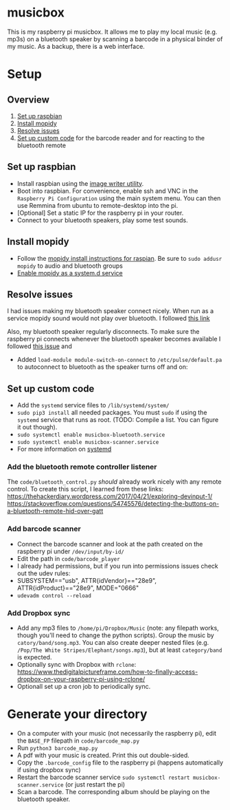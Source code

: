 # musicbox
This is my raspberry pi musicbox. It allows me to play my local music (e.g. mp3s) on a bluetooth speaker by scanning a barcode in a physical binder of my music. As a backup, there is a web interface.

# Setup
## Overview
1. [Set up raspbian](#set-up-raspbian)
2. [Install mopidy](#install-mopidy)
3. [Resolve issues](#resolve-issues)
4. [Set up custom code](#set-up-custom-code) for the barcode reader and for reacting to the bluetooth remote

## Set up raspbian
- Install raspbian using the [image writer utility](https://www.raspberrypi.org/blog/raspberry-pi-imager-imaging-utility/). 
- Boot into raspbian. For convenience, enable ssh and VNC in the `Raspberry Pi Configuration` using the main system menu. You can then use Remmina from ubuntu to remote-desktop into the pi.
- [Optional] Set a static IP for the raspberry pi in your router.
- Connect to your bluetooth speakers, play some test sounds.

## Install mopidy
- Follow the [mopidy install instructions for raspian](https://docs.mopidy.com/en/latest/installation/raspberrypi/#how-to-for-raspbian). Be sure to `sudo addusr mopidy` to audio and bluetooth groups
- [Enable mopidy as a system.d service](https://docs.mopidy.com/en/latest/running/service/#service-management-with-systemd)

## Resolve issues
I had issues making my bluetooth speaker connect nicely. When run as a service mopidy sound would not play over bluetooth.
I followed [this link](https://docs.mopidy.com/en/latest/running/service/?highlight=pulseaudio#system-service-and-pulseaudio)


Also, my bluetooth speaker regularly disconnects. To make sure the raspberry pi connects whenever the bluetooth speaker becomes available I followed [this issue](https://github.com/manjaro/packages-extra/issues/64 ) and
- Added `load-module module-switch-on-connect` to `/etc/pulse/default.pa` to autoconnect to bluetooth as the speaker turns off and on:

## Set up custom code
- Add the `systemd` service files to `/lib/systemd/system/`
- `sudo pip3 install` all needed packages. You must `sudo` if using the `systemd` service that runs as root. (TODO: Compile a list. You can figure it out though). 
- `sudo systemctl enable musicbox-bluetooth.service`
- `sudo systemctl enable musicbox-scanner.service`
- For more information on [systemd](https://tecadmin.net/setup-autorun-python-script-using-systemd/)

### Add the bluetooth remote controller listener
The `code/bluetooth_control.py` _should_ already work nicely with any remote control. To create this script, I learned from these links:
https://thehackerdiary.wordpress.com/2017/04/21/exploring-devinput-1/
https://stackoverflow.com/questions/54745576/detecting-the-buttons-on-a-bluetooth-remote-hid-over-gatt

### Add barcode scanner
- Connect the barcode scanner and look at the path created on the raspberry pi under `/dev/input/by-id/`
- Edit the path in `code/barcode_player` 
- I already had permissions, but if you run into permissions issues check out the udev rules:
- SUBSYSTEM=="usb", ATTR{idVendor}=="28e9", ATTR{idProduct}=="28e9", MODE="0666"
- `udevadm control --reload`

### Add Dropbox sync
- Add any mp3 files to `/home/pi/Dropbox/Music` (note: any filepath works, though you'll need to change the python scripts). Group the music by `catory/band/song.mp3`. You can also create deeper nested files (e.g. `/Pop/The White Stripes/Elephant/songs.mp3`), but at least `category/band` is expected.
- Optionally sync with Dropbox with `rclone`: https://www.thedigitalpictureframe.com/how-to-finally-access-dropbox-on-your-raspberry-pi-using-rclone/
- Optionall set up a cron job to periodically sync.


# Generate your directory
- On a computer with your music (not necessarily the raspberry pi), edit the `BASE_FP` filepath in `code/barcode_map.py`
- Run `python3 barcode_map.py`
- A pdf with your music is created. Print this out double-sided.
- Copy the `.barcode_config` file to the raspberry pi (happens automatically if using dropbox sync)
- Restart the barcode scanner service `sudo systemctl restart musicbox-scanner.service` (or just restart the pi)
- Scan a barcode. The corresponding album should be playing on the bluetooth speaker.




